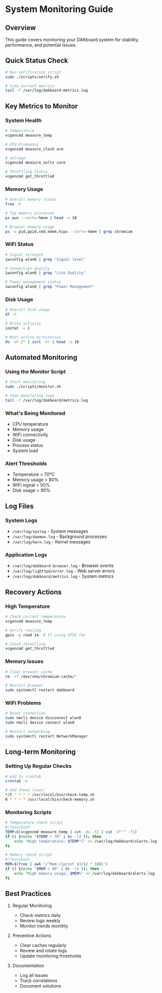 # System Monitoring Guide

## Overview
This guide covers monitoring your DAKboard system for stability, performance, and potential issues.

## Quick Status Check
```bash
# Run verification script
sudo ./scripts/verify.sh

# View current metrics
tail -f /var/log/dakboard-metrics.log
```

## Key Metrics to Monitor

### System Health
```bash
# Temperature
vcgencmd measure_temp

# CPU Frequency
vcgencmd measure_clock arm

# Voltage
vcgencmd measure_volts core

# Throttling Status
vcgencmd get_throttled
```

### Memory Usage
```bash
# Overall memory status
free -h

# Top memory processes
ps aux --sort=-%mem | head -n 10

# Browser memory usage
ps -o pid,ppid,cmd,%mem,%cpu --sort=-%mem | grep chromium
```

### WiFi Status
```bash
# Signal strength
iwconfig wlan0 | grep "Signal level"

# Connection quality
iwconfig wlan0 | grep "Link Quality"

# Power management status
iwconfig wlan0 | grep "Power Management"
```

### Disk Usage
```bash
# Overall disk usage
df -h

# Write activity
iostat -x 1

# Most active directories
du -sh /* | sort -hr | head -n 10
```

## Automated Monitoring

### Using the Monitor Script
```bash
# Start monitoring
sudo ./scripts/monitor.sh

# View monitoring logs
tail -f /var/log/dakboard/metrics.log
```

### What's Being Monitored
- CPU temperature
- Memory usage
- WiFi connectivity
- Disk usage
- Process status
- System load

### Alert Thresholds
- Temperature > 70°C
- Memory usage > 80%
- WiFi signal < 50%
- Disk usage > 90%

## Log Files

### System Logs
- `/var/log/syslog` - System messages
- `/var/log/daemon.log` - Background processes
- `/var/log/kern.log` - Kernel messages

### Application Logs
- `/var/log/dakboard-browser.log` - Browser events
- `/var/log/lighttpd/error.log` - Web server errors
- `/var/log/dakboard/metrics.log` - System metrics

## Recovery Actions

### High Temperature
```bash
# Check current temperature
vcgencmd measure_temp

# Verify cooling
gpio -g read 14  # If using GPIO fan

# Check throttling
vcgencmd get_throttled
```

### Memory Issues
```bash
# Clear browser cache
rm -rf /dev/shm/chromium-cache/*

# Restart browser
sudo systemctl restart dakboard
```

### WiFi Problems
```bash
# Reset connection
sudo nmcli device disconnect wlan0
sudo nmcli device connect wlan0

# Restart networking
sudo systemctl restart NetworkManager
```

## Long-term Monitoring

### Setting Up Regular Checks
```bash
# Add to crontab
crontab -e

# Add these lines:
*/5 * * * * /usr/local/bin/check-temp.sh
0 * * * * /usr/local/bin/check-memory.sh
```

### Monitoring Scripts
```bash
# Temperature check script
#!/bin/bash
TEMP=$(vcgencmd measure_temp | cut -d= -f2 | cut -d"'" -f1)
if (( $(echo "$TEMP > 70" | bc -l) )); then
    echo "High temperature: $TEMP°C" >> /var/log/dakboard/alerts.log
fi

# Memory check script
#!/bin/bash
MEM=$(free | awk '/^Mem:/{print $3/$2 * 100}')
if (( $(echo "$MEM > 80" | bc -l) )); then
    echo "High memory usage: $MEM%" >> /var/log/dakboard/alerts.log
fi
```

## Best Practices

1. Regular Monitoring
   - Check metrics daily
   - Review logs weekly
   - Monitor trends monthly

2. Preventive Actions
   - Clear caches regularly
   - Review and rotate logs
   - Update monitoring thresholds

3. Documentation
   - Log all issues
   - Track correlations
   - Document solutions
